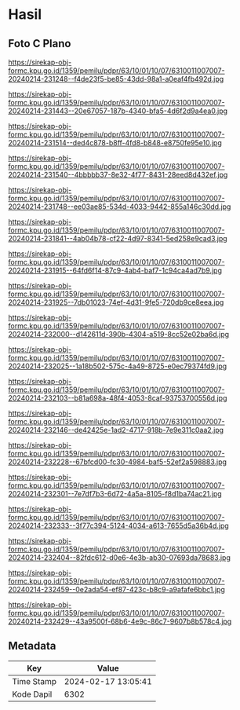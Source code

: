 # Hasil

## Foto C Plano

https://sirekap-obj-formc.kpu.go.id/1359/pemilu/pdpr/63/10/01/10/07/6310011007007-20240214-231248--f4de23f5-be85-43dd-98a1-a0eaf4fb492d.jpg

https://sirekap-obj-formc.kpu.go.id/1359/pemilu/pdpr/63/10/01/10/07/6310011007007-20240214-231443--20e67057-187b-4340-bfa5-4d6f2d9a4ea0.jpg

https://sirekap-obj-formc.kpu.go.id/1359/pemilu/pdpr/63/10/01/10/07/6310011007007-20240214-231514--ded4c878-b8ff-4fd8-b848-e8750fe95e10.jpg

https://sirekap-obj-formc.kpu.go.id/1359/pemilu/pdpr/63/10/01/10/07/6310011007007-20240214-231540--4bbbbb37-8e32-4f77-8431-28eed8d432ef.jpg

https://sirekap-obj-formc.kpu.go.id/1359/pemilu/pdpr/63/10/01/10/07/6310011007007-20240214-231748--ee03ae85-534d-4033-9442-855a146c30dd.jpg

https://sirekap-obj-formc.kpu.go.id/1359/pemilu/pdpr/63/10/01/10/07/6310011007007-20240214-231841--4ab04b78-cf22-4d97-8341-5ed258e9cad3.jpg

https://sirekap-obj-formc.kpu.go.id/1359/pemilu/pdpr/63/10/01/10/07/6310011007007-20240214-231915--64fd6f14-87c9-4ab4-baf7-1c94ca4ad7b9.jpg

https://sirekap-obj-formc.kpu.go.id/1359/pemilu/pdpr/63/10/01/10/07/6310011007007-20240214-231925--7db01023-74ef-4d31-9fe5-720db9ce8eea.jpg

https://sirekap-obj-formc.kpu.go.id/1359/pemilu/pdpr/63/10/01/10/07/6310011007007-20240214-232000--d142611d-390b-4304-a519-8cc52e02ba6d.jpg

https://sirekap-obj-formc.kpu.go.id/1359/pemilu/pdpr/63/10/01/10/07/6310011007007-20240214-232025--1a18b502-575c-4a49-8725-e0ec79374fd9.jpg

https://sirekap-obj-formc.kpu.go.id/1359/pemilu/pdpr/63/10/01/10/07/6310011007007-20240214-232103--b81a698a-48f4-4053-8caf-93753700556d.jpg

https://sirekap-obj-formc.kpu.go.id/1359/pemilu/pdpr/63/10/01/10/07/6310011007007-20240214-232146--de42425e-1ad2-4717-918b-7e9e311c0aa2.jpg

https://sirekap-obj-formc.kpu.go.id/1359/pemilu/pdpr/63/10/01/10/07/6310011007007-20240214-232228--67bfcd00-fc30-4984-baf5-52ef2a598883.jpg

https://sirekap-obj-formc.kpu.go.id/1359/pemilu/pdpr/63/10/01/10/07/6310011007007-20240214-232301--7e7df7b3-6d72-4a5a-8105-f8d1ba74ac21.jpg

https://sirekap-obj-formc.kpu.go.id/1359/pemilu/pdpr/63/10/01/10/07/6310011007007-20240214-232333--3f77c394-5124-4034-a613-7655d5a36b4d.jpg

https://sirekap-obj-formc.kpu.go.id/1359/pemilu/pdpr/63/10/01/10/07/6310011007007-20240214-232404--82fdc612-d0e6-4e3b-ab30-07693da78683.jpg

https://sirekap-obj-formc.kpu.go.id/1359/pemilu/pdpr/63/10/01/10/07/6310011007007-20240214-232459--0e2ada54-ef87-423c-b8c9-a9afafe6bbc1.jpg

https://sirekap-obj-formc.kpu.go.id/1359/pemilu/pdpr/63/10/01/10/07/6310011007007-20240214-232429--43a9500f-68b6-4e9c-86c7-9607b8b578c4.jpg


## Metadata

| Key        | Value               |
| ---------- | ------------------- |
| Time Stamp | 2024-02-17 13:05:41 |
| Kode Dapil | 6302                |



